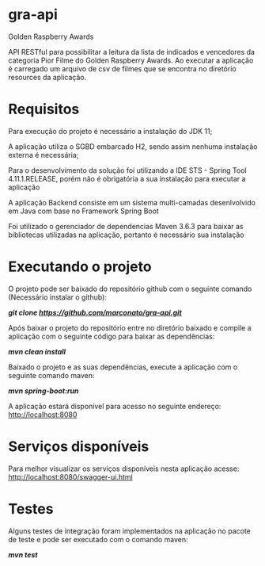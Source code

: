 # gra-api
Golden Raspberry Awards

API RESTful para possibilitar a leitura da lista de indicados e vencedores da categoria Pior Filme do Golden Raspberry Awards.
Ao executar a aplicação é carregado um arquivo de csv de filmes que se encontra no diretório resources da aplicação.

# Requisitos
Para execução do projeto é necessário a instalação do JDK 11;

A aplicação utiliza o SGBD embarcado H2, sendo assim nenhuma instalação externa é necessária;

Para o desenvolvimento da solução foi utilizando a IDE STS - Spring Tool 4.11.1.RELEASE, porém não é obrigatória a sua instalação para executar a aplicação

A aplicação Backend consiste em um sistema multi-camadas desenlvolvido em Java com base no Framework Spring Boot

Foi utilizado o gerenciador de dependencias Maven 3.6.3 para baixar as bibliotecas utilizadas na aplicação, portanto é necessário sua instalação

# Executando o projeto
O projeto pode ser baixado do repositório github com o seguinte comando (Necessário instalar o github):

<i><b>git clone https://github.com/marconato/gra-api.git</b></i>

Após baixar o projeto do repositório entre no diretório baixado e compile a aplicação com o seguinte código para baixar as dependências:

<i><b>mvn clean install</b></i>

Baixado o projeto e as suas dependências, execute a aplicação com o seguinte comando maven:

<i><b>mvn spring-boot:run</b></i>

A aplicação estará disponível para acesso no seguinte endereço: <a href="http://localhost:8080/">http://localhost:8080</a>

# Serviços disponíveis

Para melhor visualizar os serviços disponíveis nesta aplicação acesse: <a href="http://localhost:8080/swagger-ui.html">http://localhost:8080/swagger-ui.html</a>


# Testes

Alguns testes de integração foram implementados na aplicação no pacote de teste e pode ser executado com o comando maven: 

<i><b>mvn test</b></i>
